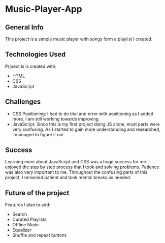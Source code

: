 # Music-Player-App
## General Info
This project is a simple music player with songs form a playlist I created.
## Technologies Used 
Prjoect is is created with:
* HTML
* CSS
* JavaScript
## Challenges 
* CSS Positioning: I had to do trial and error with positioning as I added more. I am still working towards improving.
* JavaScript: Since this is my first project doing JS alone, most parts were very confusing. As I started to gain more understanding and researched, I managed to figure it out.
## Success
Learning more about JavaScript and CSS was a huge success for me. I enjoyed the step by step process that I took and solving problems.
Patience was also very important to me. Throughout the confusing parts of this project, I remained patient and took mental breaks as needed.
## Future of the project
Features I plan to add:
* Search
* Curated Playlists
* Offline Mode
* Equalizer
* Shuffle and repeat buttons
